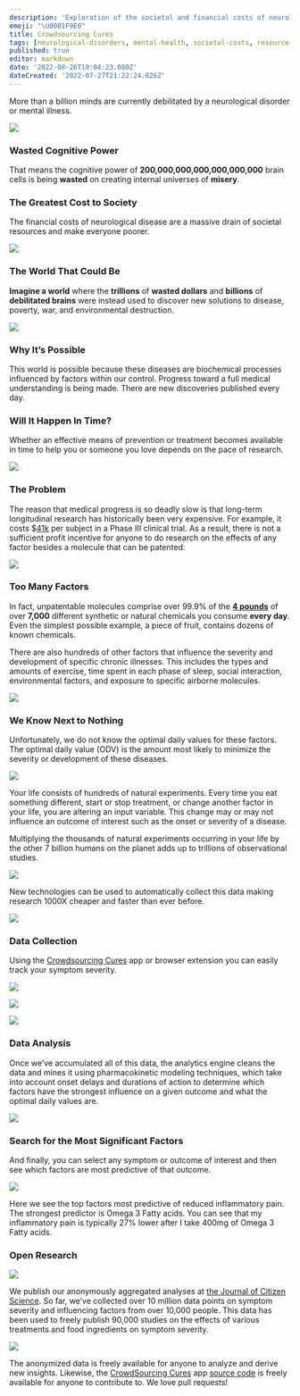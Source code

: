 ```yaml
---
description: 'Exploration of the societal and financial costs of neurological disorders and mental illnesses, emphasizing the potential benefits of redirecting wasted resources towards solving global issues.'
emoji: "\U0001F9E0"
title: Crowdsourcing Cures
tags: [neurological-disorders, mental-health, societal-costs, resource-allocation]
published: true
editor: markdown
date: '2022-08-26T19:04:23.080Z'
dateCreated: '2022-07-27T21:22:24.826Z'
---
```


More than a billion minds are currently debilitated by a neurological disorder or mental illness.

![](https://crowdsourcingcures.org/wp-content/uploads/2020/09/brain-diseases-1.png)

### Wasted Cognitive Power

That means the cognitive power of **200,000,000,000,000,000,000** brain cells is being **wasted** on creating internal universes of **misery**.

### The Greatest Cost to Society

The financial costs of neurological disease are a massive drain of societal resources and make everyone poorer.

![](https://crowdsourcingcures.org/wp-content/uploads/2020/09/costs-of-mental-illness-edited-1.png)

### **The World That Could Be**

**Imagine a world** where the **trillions** of **wasted dollars** and **billions** of **debilitated brains** were instead used to discover new solutions to disease, poverty, war, and environmental destruction.

![](https://crowdsourcingcures.org/wp-content/uploads/2020/09/the-world-that-could-be-better-world-through-data-e1601509613410-1024x598.jpg)

### Why It’s Possible

This world is possible because these diseases are biochemical processes influenced by factors within our control. Progress toward a full medical understanding is being made. There are new discoveries published every day.

### Will It Happen In Time?

Whether an effective means of prevention or treatment becomes available in time to help you or someone you love depends on the pace of research.

![](https://crowdsourcingcures.org/wp-content/uploads/2020/10/slow-research-transparent-2-1024x869.png)

### The Problem

The reason that medical progress is so deadly slow is that long-term longitudinal research has historically been very expensive. For example, it costs $[41k](https://www.clinicalleader.com/doc/getting-a-handle-on-clinical-trial-costs-0001) per subject in a Phase III clinical trial. As a result, there is not a sufficient profit incentive for anyone to do research on the effects of any factor besides a molecule that can be patented.

![](https://crowdsourcingcures.org/wp-content/uploads/2020/10/why-research-is-failing.png)

### Too Many Factors

In fact, unpatentable molecules comprise over 99.9% of the [**4 pounds**](https://www.dailymail.co.uk/health/article-8757191/Are-additives-food-making-ill.html) of over **7,000** different synthetic or natural chemicals you consume **every day**. Even the simplest possible example, a piece of fruit, contains dozens of known chemicals.

There are also hundreds of other factors that influence the severity and development of specific chronic illnesses. This includes the types and amounts of exercise, time spent in each phase of sleep, social interaction, environmental factors, and exposure to specific airborne molecules.

![](https://crowdsourcingcures.org/wp-content/uploads/2020/10/factors-1024x402.png)

### We Know Next to Nothing

Unfortunately, we do not know the optimal daily values for these factors. The optimal daily value (ODV) is the amount most likely to minimize the severity or development of these diseases.

![](https://crowdsourcingcures.org/wp-content/uploads/2020/10/what-we-do-not-know.png)

Your life consists of hundreds of natural experiments. Every time you eat something different, start or stop treatment, or change another factor in your life, you are altering an input variable. This change may or may not influence an outcome of interest such as the onset or severity of a disease.

Multiplying the thousands of natural experiments occurring in your life by the other 7 billion humans on the planet adds up to trillions of observational studies.

![](https://crowdsourcingcures.org/wp-content/uploads/2020/10/world-self-tracking-1024x451.png)

New technologies can be used to automatically collect this data making research 1000X cheaper and faster than ever before.

![](https://crowdsourcingcures.org/wp-content/uploads/2020/10/self-tracking-1024x395.png)

### Data Collection

Using the [Crowdsourcing Cures](https://app.crowdsourcingcures.org/#/app/intro) app or browser extension you can easily track your symptom severity.

![](https://crowdsourcingcures.org/wp-content/uploads/2020/10/import-data-1024x535.png)

![](https://crowdsourcingcures.org/wp-content/uploads/2020/10/track-factors-1024x536.png)

![](https://crowdsourcingcures.org/wp-content/uploads/2020/10/track-symptoms-2-1024x534.png)

### Data Analysis

Once we’ve accumulated all of this data, the analytics engine cleans the data and mines it using pharmacokinetic modeling techniques, which take into account onset delays and durations of action to determine which factors have the strongest influence on a given outcome and what the optimal daily values are.

![](https://crowdsourcingcures.org/wp-content/uploads/2020/10/machine-learning-1024x408.png)

### Search for the Most Significant Factors

And finally, you can select any symptom or outcome of interest and then see which factors are most predictive of that outcome.

![](https://crowdsourcingcures.org/wp-content/uploads/2020/10/top-predictors.png)

Here we see the top factors most predictive of reduced inflammatory pain. The strongest predictor is Omega 3 Fatty acids. You can see that my inflammatory pain is typically 27% lower after I take 400mg of Omega 3 Fatty acids.

### Open Research

![](https://crowdsourcingcures.org/wp-content/uploads/2020/10/journal-of-citizen-science.png)

We publish our anonymously aggregated analyses at [the Journal of Citizen Science](https://studies.quantimo.do/). So far, we’ve collected over 10 million data points on symptom severity and influencing factors from over 10,000 people. This data has been used to freely publish 90,000 studies on the effects of various treatments and food ingredients on symptom severity.

![](https://crowdsourcingcures.org/wp-content/uploads/2020/10/open-source-720x360-1.jpg)

The anonymized data is freely available for anyone to analyze and derive new insights. Likewise, the [CrowdSourcing Cures](https://app.crowdsourcingcures.org/#/app/intro) app [source code](https://github.com/QuantiModo/quantimodo-android-chrome-ios-web-app) is freely available for anyone to contribute to. We love pull requests!
